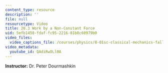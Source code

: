 ```yaml
---
content_type: resource
description: ''
file: null
resourcetype: Video
title: 20.3 Work by a Non-Constant Force
uid: 5efb1458-fdaf-fc95-2216-81b8c60979b0
video_files:
  video_captions_file: /courses/physics/8-01sc-classical-mechanics-fall-2016/week-7-kinetic-energy-and-work/20.3-work-by-a-non-constant-force/20.3-work-by-a-non-constant-force/QAdiRwOLl0A.vtt
video_metadata:
  youtube_id: QAdiRwOLl0A
---
```


**Instructor:** Dr. Peter Dourmashkin